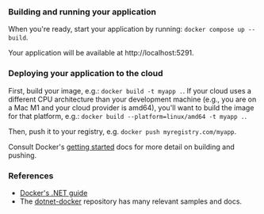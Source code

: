 ### Building and running your application

When you're ready, start your application by running:
`docker compose up --build`.

Your application will be available at http://localhost:5291.

### Deploying your application to the cloud

First, build your image, e.g.: `docker build -t myapp .`.
If your cloud uses a different CPU architecture than your development
machine (e.g., you are on a Mac M1 and your cloud provider is amd64),
you'll want to build the image for that platform, e.g.:
`docker build --platform=linux/amd64 -t myapp .`.

Then, push it to your registry, e.g. `docker push myregistry.com/myapp`.

Consult Docker's [getting started](https://docs.docker.com/go/get-started-sharing/)
docs for more detail on building and pushing.

### References

- [Docker's .NET guide](https://docs.docker.com/language/dotnet/)
- The [dotnet-docker](https://github.com/dotnet/dotnet-docker/tree/main/samples)
  repository has many relevant samples and docs.
